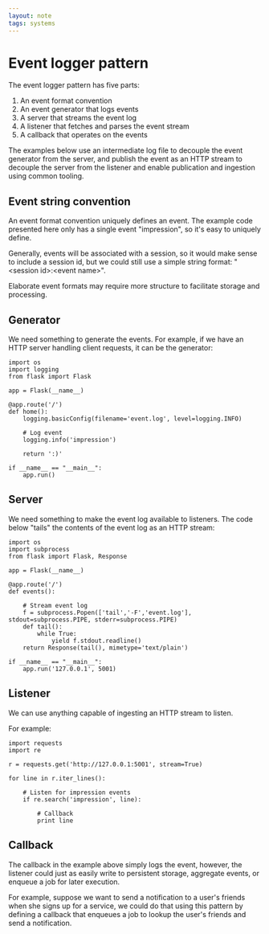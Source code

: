 ```yaml
---
layout: note
tags: systems
---
```


# Event logger pattern

The event logger pattern has five parts:

1. An event format convention
1. An event generator that logs events
1. A server that streams the event log
1. A listener that fetches and parses the event stream
1. A callback that operates on the events

The examples below use an intermediate log file to decouple the event generator from the server, and publish the event as an HTTP stream to decouple the server from the listener and enable publication and ingestion using common tooling.


## Event string convention

An event format convention uniquely defines an event. The example code presented here only has a single event "impression", so it's easy to uniquely define.

Generally, events will be associated with a session, so it would make sense to include a session id, but we could still use a simple string format: "&lt;session id&gt;:&lt;event name&gt;".

Elaborate event formats may require more structure to facilitate storage and processing.


## Generator

We need something to generate the events. For example, if we have an HTTP server handling client requests, it can be the generator:

    import os
    import logging
    from flask import Flask

    app = Flask(__name__)

    @app.route('/')
    def home():
        logging.basicConfig(filename='event.log', level=logging.INFO)

        # Log event
        logging.info('impression')

        return ':)'

    if __name__ == "__main__":
        app.run()


## Server

We need something to make the event log available to listeners. The code below "tails" the contents of the event log as an HTTP stream:

    import os
    import subprocess
    from flask import Flask, Response

    app = Flask(__name__)

    @app.route('/')
    def events():

        # Stream event log
        f = subprocess.Popen(['tail','-F','event.log'], stdout=subprocess.PIPE, stderr=subprocess.PIPE)
        def tail():
            while True:
                yield f.stdout.readline()
        return Response(tail(), mimetype='text/plain')

    if __name__ == "__main__":
        app.run('127.0.0.1', 5001)


## Listener

We can use anything capable of ingesting an HTTP stream to listen.

For example:

    import requests
    import re

    r = requests.get('http://127.0.0.1:5001', stream=True)

    for line in r.iter_lines():

        # Listen for impression events
        if re.search('impression', line):

            # Callback
            print line


## Callback

The callback in the example above simply logs the event, however, the listener could just as easily write to persistent storage, aggregate events, or enqueue a job for later execution.

For example, suppose we want to send a notification to a user's friends when she signs up for a service, we could do that using this pattern by defining a callback that enqueues a job to lookup the user's friends and send a notification.
